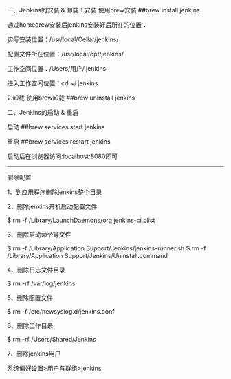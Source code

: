 一、Jenkins的安装 & 卸载
1.安装
使用brew安装
##brew install jenkins

通过homedrew安装后jenkins安装好后所在的位置：

实际安装位置：/usr/local/Cellar/jenkins/

配置文件所在位置：/usr/local/opt/jenkins/

工作空间位置：/Users/用户/.jenkins

进入工作空间位置：cd ~/.jenkins

2.卸载
使用brew卸载
##brew uninstall jenkins

二、Jenkins的启动 & 重启

启动
##brew services start jenkins

重启
##brew services restart jenkins

启动后在浏览器访问:localhost:8080即可

***********************************************
删除配置

1、到应用程序删除jenkins整个目录

2、删除jenkins开机启动配置文件

$ rm -f /Library/LaunchDaemons/org.jenkins-ci.plist

3、删除启动命令等文件

$ rm -f /Library/Application Support/Jenkins/jenkins-runner.sh
$ rm -f /Library/Application Support/Jenkins/Uninstall.command

4、删除日志文件目录

$ rm -rf /var/log/jenkins

5、删除配置文件

$ rm -f /etc/newsyslog.d/jenkins.conf

6、删除工作目录

$ rm -rf /Users/Shared/Jenkins

7、删除jenkins用户

系统偏好设置>用户与群组>jenkins
